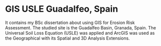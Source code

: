# GIS USLE Guadalfeo, Spain

It contains my BSc dissertation about using GIS for Erosion Risk Assessment. 
The studied site is the Guadalfeo Basin, Granada, Spain.
The Universal Soil Loss Equation (USLE) was applied and ArcGIS was used as the Geographical with its Spatial and 3D Analysis Extensions.
